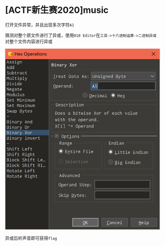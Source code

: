 # [ACTF新生赛2020]music

打开文件异常，并且出现多次字符`A1`

猜测对整个原文件进行了异或，使用`010 Editor`在`工具->十六进制运算->二进制异或`对整个文件内容进行异或

![](./img/72-1.png)

异或后听声音即可获得`flag`

